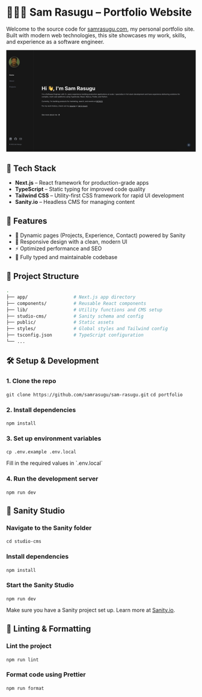 # 🧑🏾‍💻 Sam Rasugu – Portfolio Website

Welcome to the source code for [samrasugu.com](https://samrasugu.com), my personal portfolio site. Built with modern web technologies, this site showcases my work, skills, and experience as a software engineer.

![Screenshot](./public/screenshot.png)

## 🚀 Tech Stack

- **Next.js** – React framework for production-grade apps
- **TypeScript** – Static typing for improved code quality
- **Tailwind CSS** – Utility-first CSS framework for rapid UI development
- **Sanity.io** – Headless CMS for managing content

## 🎯 Features

- 📄 Dynamic pages (Projects, Experience, Contact) powered by Sanity
- 🌙 Responsive design with a clean, modern UI
- ⚡ Optimized performance and SEO
- 🧠 Fully typed and maintainable codebase

## 📁 Project Structure

```bash
.
├── app/                 # Next.js app directory
├── components/          # Reusable React components
├── lib/                 # Utility functions and CMS setup
├── studio-cms/          # Sanity schema and config
├── public/              # Static assets
├── styles/              # Global styles and Tailwind config
├── tsconfig.json        # TypeScript configuration
└── ...
```

## 🛠️ Setup & Development

### 1. Clone the repo
```git clone https://github.com/samrasugu/sam-rasugu.git```
```cd portfolio```

### 2. Install dependencies
```npm install```

### 3. Set up environment variables
```cp .env.example .env.local```
<p>Fill in the required values in `.env.local`<p>

### 4. Run the development server
```npm run dev```


## 🧩 Sanity Studio
### Navigate to the Sanity folder
```cd studio-cms```

### Install dependencies
```npm install```

### Start the Sanity Studio
```npm run dev```

Make sure you have a Sanity project set up. Learn more at [Sanity.io](www.sanity.io).


## 🧪 Linting & Formatting
### Lint the project
```npm run lint```

### Format code using Prettier
```npm run format```

